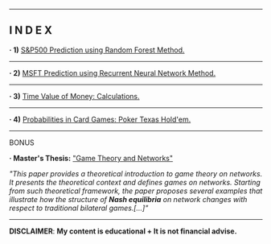 ------------------------------------------------------------------------------------------------------------
**I N D E X**
------------------------------------------------------------------------------------------------------------


**· 1)** [S&P500 Prediction using Random Forest Method.](https://github.com/alfonsohdl/ahp/blob/main/Project1.md)
  
------------------------------------------------------------------------------------------------------------

**· 2)** [MSFT Prediction using Recurrent Neural Network Method.](https://github.com/alfonsohdl/ahp/blob/main/Project2.md)

------------------------------------------------------------------------------------------------------------

**· 3)** [Time Value of Money: Calculations.](https://github.com/alfonsohdl/ahp/blob/main/Project3.md)

------------------------------------------------------------------------------------------------------------

**· 4)** [Probabilities in Card Games: Poker Texas Hold'em.](https://github.com/alfonsohdl/ahp/blob/main/Project4.md)


------------------------------------------------------------------------------------------------------------
BONUS

**· Master's Thesis:** ["Game Theory and Networks"](https://github.com/alfonsohdl/ahp/blob/main/TFM.pdf)

*"This paper provides a theoretical introduction to game theory on networks. It presents the theoretical context and defines games on networks. Starting from such theoretical framework, the paper proposes several examples that illustrate how the structure of **Nash equilibria** on network changes with respect to traditional bilateral games.[...]"*

 ------------------------------------------------------------------------------------------------------------
 **DISCLAIMER**: **My content is educational + It is not financial advise.**
